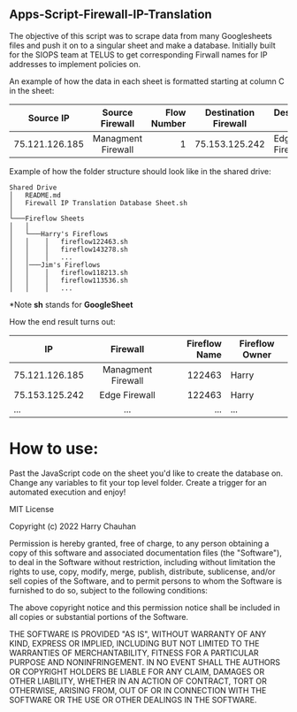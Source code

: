 ## Apps-Script-Firewall-IP-Translation

The objective of this script was to scrape data from many Googlesheets files and push it on to a singular sheet and make a database. Initially built for the SIOPS team at TELUS to get corresponding Firwall names for IP addresses to implement policies on.

An example of how the data in each sheet is formatted starting at column C in the sheet:

| Source IP        | Source Firewall           | Flow Number |   Destination Firewall   |   Destination IP  |
| ------------- |:-------------:|------------:|-----|-----|
| 75.121.126.185     | Managment Firewall |           1 |    75.153.125.242 |  Edge Firewall   |

Example of how the folder structure should look like in the shared drive:

```
Shared Drive
│   README.md
│   Firewall IP Translation Database Sheet.sh
│
└───Fireflow Sheets
│   │ 
│   └───Harry's Fireflows
│   │    │   fireflow122463.sh
│   │    │   fireflow143278.sh
│   │    │   ...
│   │───Jim's Fireflows
│   │    │   fireflow118213.sh
│   │    │   fireflow113536.sh
│   │    │   ...
```
*Note **sh** stands for **GoogleSheet**

How the end result turns out:

| IP             |      Firewall      | Fireflow Name | Fireflow Owner |
|----------------|:------------------:|--------------:|----------------|
| 75.121.126.185 | Managment Firewall |        122463 | Harry          | 
| 75.153.125.242 |   Edge Firewall    |        122463 | Harry          |
| ...            |        ...         |           ... | ...            |

# How to use:

Past the JavaScript code on the sheet you'd like to create the database on. Change any variables to fit your top level folder. Create a trigger for an automated execution and enjoy!





MIT License

Copyright (c) 2022 Harry Chauhan

Permission is hereby granted, free of charge, to any person obtaining a copy
of this software and associated documentation files (the "Software"), to deal
in the Software without restriction, including without limitation the rights
to use, copy, modify, merge, publish, distribute, sublicense, and/or sell
copies of the Software, and to permit persons to whom the Software is
furnished to do so, subject to the following conditions:

The above copyright notice and this permission notice shall be included in all
copies or substantial portions of the Software.

THE SOFTWARE IS PROVIDED "AS IS", WITHOUT WARRANTY OF ANY KIND, EXPRESS OR
IMPLIED, INCLUDING BUT NOT LIMITED TO THE WARRANTIES OF MERCHANTABILITY,
FITNESS FOR A PARTICULAR PURPOSE AND NONINFRINGEMENT. IN NO EVENT SHALL THE
AUTHORS OR COPYRIGHT HOLDERS BE LIABLE FOR ANY CLAIM, DAMAGES OR OTHER
LIABILITY, WHETHER IN AN ACTION OF CONTRACT, TORT OR OTHERWISE, ARISING FROM,
OUT OF OR IN CONNECTION WITH THE SOFTWARE OR THE USE OR OTHER DEALINGS IN THE
SOFTWARE.

